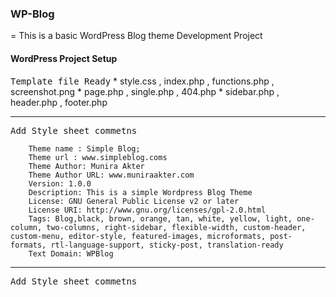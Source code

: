 ### WP-Blog
=
This is a basic WordPress Blog theme Development Project

#### WordPress Project Setup

<samp>Template file Ready</samp>
    * style.css , index.php , functions.php , screenshot.png
    * page.php , single.php , 404.php
    * sidebar.php , header.php , footer.php

***

<samp>Add Style sheet commetns</samp>
```
    Theme name : Simple Blog;
    Theme url : www.simpleblog.coms
    Theme Author: Munira Akter
    Theme Author URL: www.muniraakter.com
    Version: 1.0.0
    Description: This is a simple Wordpress Blog Theme
    License: GNU General Public License v2 or later
    License URI: http://www.gnu.org/licenses/gpl-2.0.html
    Tags: Blog,black, brown, orange, tan, white, yellow, light, one-column, two-columns, right-sidebar, flexible-width, custom-header, custom-menu, editor-style, featured-images, microformats, post-formats, rtl-language-support, sticky-post, translation-ready
    Text Domain: WPBlog

```

***


<samp>Add Style sheet commetns</samp>


